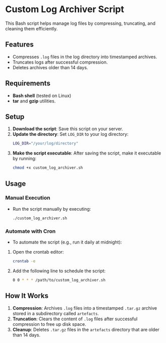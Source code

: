 # Custom Log Archiver Script

This Bash script helps manage log files by compressing, truncating, and cleaning them efficiently.

## Features

- Compresses `.log` files in the log directory into timestamped archives.
- Truncates logs after successful compression.
- Deletes archives older than 14 days.

## Requirements

- **Bash shell** (tested on Linux)
- **tar** and **gzip** utilities.

## Setup

1. **Download the script**: Save this script on your server.
2. **Update the directory**: Set `LOG_DIR` to your log directory:
   ```bash
   LOG_DIR="/your/log/directory"
3. **Make the script executable**: After saving the script, make it executable by running:
   ```bash
   chmod +x custom_log_archiver.sh

## Usage

### Manual Execution

- Run the script manually by executing:
   ```bash
   ./custom_log_archiver.sh

### Automate with Cron

- To automate the script (e.g., run it daily at midnight):

1. Open the crontab editor:
   ```bash
   crontab -e

2. Add the following line to schedule the script:
   ```bash
   0 0 * * * /path/to/custom_log_archiver.sh

## How It Works

1. **Compression**: Archives `.log` files into a timestamped `.tar.gz` archive stored in a subdirectory called `artefacts`.
2. **Truncation**: Clears the content of `.log` files after successful compression to free up disk space.
3. **Cleanup**: Deletes `.tar.gz` files in the `artefacts` directory that are older than 14 days.
